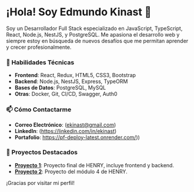 # ¡Hola! Soy Edmundo Kinast 👋

Soy un Desarrollador Full Stack especializado en JavaScript, TypeScript, React, Node.js, NestJS, y PostgreSQL. Me apasiona el desarrollo web y siempre estoy en búsqueda de nuevos desafíos que me permitan aprender y crecer profesionalmente.

### 🚀 Habilidades Técnicas

- **Frontend**: React, Redux, HTML5, CSS3, Bootstrap
- **Backend**: Node.js, NestJS, Express, TypeORM
- **Bases de Datos**: PostgreSQL, MySQL
- **Otras**: Docker, Git, CI/CD, Swagger, Auth0

### 📫 Cómo Contactarme

- **Correo Electrónico**: (ekinast@gmail.com)
- **LinkedIn**: (https://linkedin.com/in/ekinast)
- **Portafolio**: https://pf-deploy-latest.onrender.com/))

### 📂 Proyectos Destacados

- **[Proyecto 1](https://github.com/WebAdminISP/)**: Proyecto final de HENRY, incluye frontend y backend.
- **[Proyecto 2](https://github.com/ekinast/m4-deploy)**: Proyecto del módulo 4 de HENRY.

¡Gracias por visitar mi perfil!
